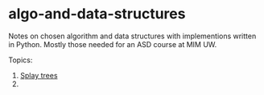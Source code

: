 # algo-and-data-structures
Notes on chosen algorithm and data structures with implementions written in Python. Mostly those needed for an ASD course at MIM UW. 

Topics:
1. [Splay trees](https://github.com/annkamsk/algo-and-data-structures/edit/main/splay.md)
2. 
